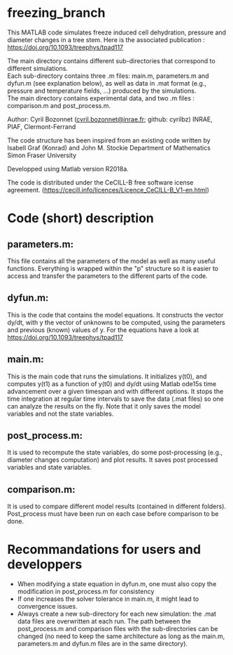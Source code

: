 # freezing_branch
This MATLAB code simulates freeze induced cell dehydration, pressure and diameter changes in a tree stem.
Here is the associated publication : https://doi.org/10.1093/treephys/tpad117

The main directory contains different sub-directories that correspond to different simulations. \
Each sub-directory contains three .m files: main.m, parameters.m and dyfun.m (see explanation below), as well as data in .mat format (e.g., pressure and temperature fields, ...) produced by the simulations. \
The main directory contains experimental data, and two .m files : comparison.m and post_process.m.

Author: Cyril Bozonnet (cyril.bozonnet@inrae.fr; github: cyrilbz) 
INRAE, PIAF, Clermont-Ferrand
        
The code structure has been inspired from an existing code 
written by Isabell Graf (Konrad) and John M. Stockie
Department of Mathematics
Simon Fraser University
         
Developped using Matlab version R2018a.

The code is distributed under the CeCILL-B free software 
icense agreement.
(https://cecill.info/licences/Licence_CeCILL-B_V1-en.html)

# Code (short) description

## parameters.m:
This file contains all the parameters of the model as well as many useful functions. Everything is wrapped within the "p" structure so it is easier to access and transfer the parameters to the different parts of the code.


## dyfun.m:
This is the code that contains the model equations. It constructs the vector dy/dt, with y the vector of unknowns to be computed, using the parameters and previous (known) values of y. For the equations have a look at https://doi.org/10.1093/treephys/tpad117

## main.m:
This is the main code that runs the simulations.
It initializes y(t0), and computes y(t1) as a function of y(t0) and dy/dt using Matlab ode15s time advancement over a given timespan and with different options. It stops the time integration at regular time intervals to save the data (.mat files) so one can analyze the results on the fly. Note that it only saves the model variables and not the state variables.  

## post_process.m:
It is used to recompute the state variables, do some post-processing (e.g., diameter changes computation) and plot results. It saves post processed variables and state variables.

## comparison.m:
It is used to compare different model results (contained in different folders). Post_process must have been run on each case before comparison to be done. 

# Recommandations for users and developpers

- When modifying a state equation in dyfun.m, one must also copy the modification in post_process.m for consistency
- If one increases the solver tolerance in main.m, it might lead to convergence issues.
- Always create a new sub-directory for each new simulation: the .mat data files are overwritten at each run. The path between the post_process.m and comparison files with the sub-directories can be changed (no need to keep the same architecture as long as the main.m, parameters.m and dyfun.m files are in the same directory).
